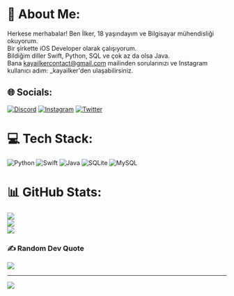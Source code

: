 # 💫 About Me:
Herkese merhabalar! Ben İlker, 18 yaşındayım ve Bilgisayar mühendisliği okuyorum.<br>Bir şirkette iOS Developer olarak çalışıyorum.<br>Bildiğim diller Swift, Python, SQL ve çok az da olsa Java. <br>Bana kayailkercontact@gmail.com mailinden sorularınızı ve Instagram kullanıcı adım: _kayailker'den ulaşabilirsiniz.<br>


## 🌐 Socials:
[![Discord](https://img.shields.io/badge/Discord-%237289DA.svg?logo=discord&logoColor=white)](https://discord.gg/854782742013411328) [![Instagram](https://img.shields.io/badge/Instagram-%23E4405F.svg?logo=Instagram&logoColor=white)](https://instagram.com/_kayailker) [![Twitter](https://img.shields.io/badge/Twitter-%231DA1F2.svg?logo=Twitter&logoColor=white)](https://twitter.com/WalterHartwel20) 

# 💻 Tech Stack:
![Python](https://img.shields.io/badge/python-3670A0?style=for-the-badge&logo=python&logoColor=ffdd54) ![Swift](https://img.shields.io/badge/swift-F54A2A?style=for-the-badge&logo=swift&logoColor=white) ![Java](https://img.shields.io/badge/java-%23ED8B00.svg?style=for-the-badge&logo=java&logoColor=white) ![SQLite](https://img.shields.io/badge/sqlite-%2307405e.svg?style=for-the-badge&logo=sqlite&logoColor=white) ![MySQL](https://img.shields.io/badge/mysql-%2300f.svg?style=for-the-badge&logo=mysql&logoColor=white)
# 📊 GitHub Stats:
![](https://github-readme-stats.vercel.app/api?username=kayailkerugur&theme=dark&hide_border=false&include_all_commits=false&count_private=false)<br/>
![](https://github-readme-streak-stats.herokuapp.com/?user=kayailkerugur&theme=dark&hide_border=false)<br/>
![](https://github-readme-stats.vercel.app/api/top-langs/?username=kayailkerugur&theme=dark&hide_border=false&include_all_commits=false&count_private=false&layout=compact)

### ✍️ Random Dev Quote
![](https://quotes-github-readme.vercel.app/api?type=horizontal&theme=radical)

---
[![](https://visitcount.itsvg.in/api?id=kayailkerugur&icon=0&color=0)](https://visitcount.itsvg.in)

<!-- Proudly created with GPRM ( https://gprm.itsvg.in ) -->
